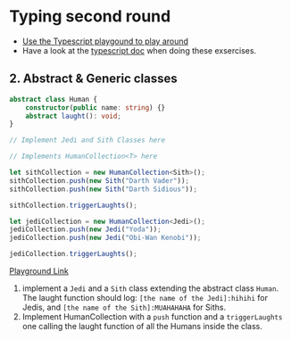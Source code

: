 # Typing second round

* [Use the Typescript playgound to play around](https://www.typescriptlang.org/play)
* Have a look at the [typescript doc](https://www.typescriptlang.org/docs) when doing these exsercises.

## 2. Abstract & Generic classes

```ts
abstract class Human {
    constructor(public name: string) {}
    abstract laught(): void;
}

// Implement Jedi and Sith Classes here

// Implements HumanCollection<T> here

let sithCollection = new HumanCollection<Sith>();
sithCollection.push(new Sith("Darth Vader"));
sithCollection.push(new Sith("Darth Sidious"));

sithCollection.triggerLaughts();

let jediCollection = new HumanCollection<Jedi>();
jediCollection.push(new Jedi("Yoda"));
jediCollection.push(new Jedi("Obi-Wan Kenobi"));

jediCollection.triggerLaughts();
```

[Playground Link](https://goo.gl/77Rpjb)

1. implement a `Jedi` and a `Sith` class extending the abstract class `Human`. The laught function should log: `[the name of the Jedi]:hihihi` for Jedis,
and  `[the name of the Sith]:MUAHAHAHA` for Siths.
2. Implement HumanCollection<T> with a `push` function and a `triggerLaughts` one calling the laught function of all the Humans inside the class.